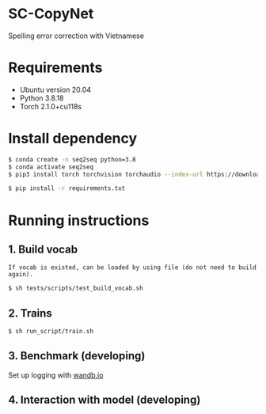 # SC-CopyNet
Spelling error correction with Vietnamese

# Requirements
- Ubuntu version 20.04
- Python 3.8.18
- Torch 2.1.0+cu118s
# Install dependency
```bash
$ conda create -n seq2seq python=3.8
$ conda activate seq2seq
$ pip3 install torch torchvision torchaudio --index-url https://download.pytorch.org/whl/cu118
```

```bash
$ pip install -r requirements.txt
```

# Running instructions

## 1. Build vocab
`If vocab is existed, can be loaded by using file (do not need to build again).`
```bash
$ sh tests/scripts/test_build_vocab.sh
```
## 2. Trains
```bash
$ sh run_script/train.sh
```
## 3. Benchmark (developing)
Set up logging with [wandb.io](https://wandb.ai/site)

## 4. Interaction with model (developing)